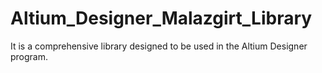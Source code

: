 # Altium_Designer_Malazgirt_Library
It is a comprehensive library designed to be used in the Altium Designer program.
